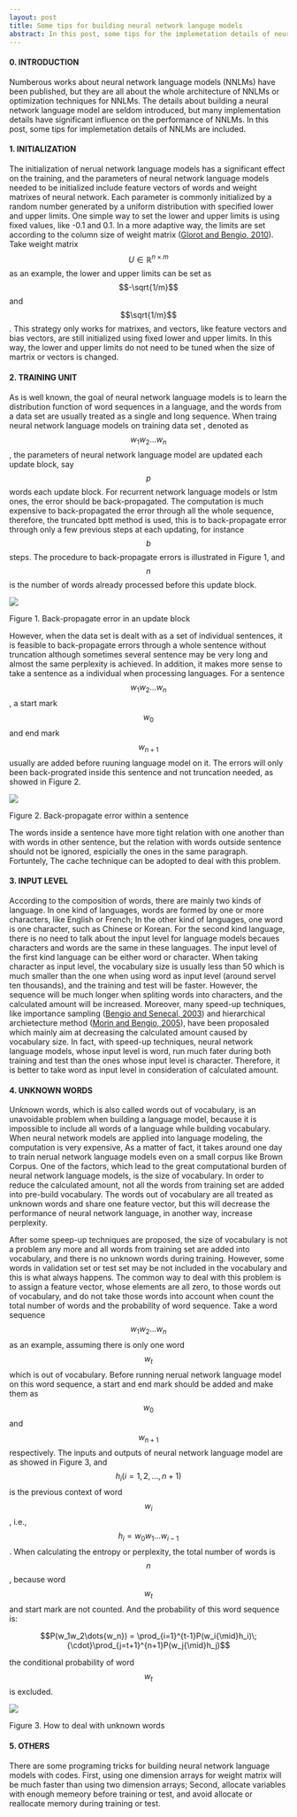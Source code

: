 ```yaml
---
layout: post
title: Some tips for building neural network languge models
abstract: In this post, some tips for the implemetation details of neural network language models will be summarized, including initializing neural network language models, treating data set as a long sequence or multible sentences, taking word or character as input level, and dealing with words out of vocabulary.
---
```


#### 0. INTRODUCTION
Numberous works about neural network language models (NNLMs) have been published, but they are all about the whole architecture of NNLMs or optimization techniques for NNLMs. The details about building a neural network language model are seldom introduced, but many implementation details have significant influence on the performance of NNLMs. In this post, some tips for implemetation details of NNLMs are included.

#### 1. INITIALIZATION
The initialization of nerual network language models has a significant effect on the training, and the parameters of neural network language models needed to be initialized include feature vectors of words and weight matrixes of neural network. Each parameter is commonly initialized by a random number generated by a uniform distribution with specified lower and upper limits. One simple way to set the lower and upper limits is using fixed values, like -0.1 and 0.1. In a more adaptive way, the limits are set according to the column size of weight matrix ([Glorot and Bengio, 2010](http://proceedings.mlr.press/v9/glorot10a/glorot10a.pdf)). Take weight matrix $$U\in\mathbb{R}^{n\times{m}}$$ as an example, the lower and upper limits can be set as $$-\sqrt{1/m}$$ and $$\sqrt{1/m}$$. This strategy only works for matrixes, and vectors, like feature vectors and bias vectors, are still initialized using fixed lower and upper limits. In this way, the lower and upper limits do not need to be tuned when the size of martrix or vectors is changed.

#### 2. TRAINING UNIT
As is well known, the goal of neural network language models is to learn the distribution function of word sequences in a language, and the words from a data set are usually treated as a single and long sequence. When traing neural network language models on training data set , denoted as $$w_1w_2{\dots}w_n$$, the parameters of neural network language model are updated each update block, say $$p$$ words each update block. For recurrent network language models or lstm ones, the error should be back-propagated. The computation is much expensive to back-propagated the error through all the whole sequence, therefore, the truncated bptt method is used, this is to back-propagate error through only a few previous steps at each updating, for instance $$b$$ steps. The procedure to back-propagate errors is illustrated in Figure 1, and $$n$$ is the number of words already processed before this update block. 

<div class="thumbnail">
    <img src="/images/tips/updateblock.png">
    <div class="caption">
        <p class="text-center">Figure 1. Back-propagate error in an update block</p>
    </div>
</div>

However, when the data set is dealt with as a set of individual sentences, it is feasible to back-propagate errors through a whole sentence without truncation although sometimes several sentence may be very long and almost the same perplexity is achieved. In addition, it makes more sense to take a sentence as a individual when processing languages. For a sentence $$w_1w_2\dots{w_n}$$, a start mark $$w_0$$ and end mark $$w_{n+1}$$ usually are added before ruuning language model on it. The errors will only been back-prograted inside this sentence and not truncation needed, as showed in Figure 2.

<div class="thumbnail">
    <img src="/images/tips/sentence.png">
    <div class="caption">
        <p class="text-center">Figure 2. Back-propagate error within a sentence</p>
    </div>
</div>

The words inside a sentence have more tight relation with one another than with words in other sentence, but the relation with words outside sentence should not be ignored, espicially the ones in the same paragraph. Fortuntely, The cache technique can be adopted to deal with this problem.

#### 3. INPUT LEVEL
According to the composition of words, there are mainly two kinds of language. In one kind of languages, words are formed by one or more characters, like English or French; In the other kind of languages, one word is one character, such as Chinese or Korean. For the second kind language, there is no need to talk about the input level for language models becaues characters and words are the same in these languages. The input level of the first kind language can be either word or character. When taking character as input level, the vocabulary size is usually less than 50 which is much smaller than the one when using word as input level (around servel ten thousands), and the training and test will be faster. However, the sequence will be much longer when spliting words into characters, and the calculated amount will be increased. Moreover, many speed-up techniques, like importance sampling ([Bengio and Senecal, 2003](http://www.iro.umontreal.ca/~lisa/bib/pub_subject/language/pointeurs/submit_aistats2003.pdf)) and hierarchical archietecture method ([Morin and Bengio, 2005](http://www.gatsby.ucl.ac.uk/aistats/fullpapers/208.pdf)), have been proposaled which mainly aim at decreasing the calculated amount caused by vocabulary size. In fact, with speed-up techniques, neural network language models, whose input level is word, run much fater during both training and test than the ones whose input level is character. Therefore, it is better to take word as input level in consideration of calculated amount.

#### 4. UNKNOWN WORDS
Unknown words, which is also called words out of vocabulary, is an unavoidable problem when building a language model, because it is impossible to  include all words of a language while building vocabulary. When neural network models are applied into language modeling, the computation is very expensive, As a matter of fact, it takes around one day to train nerual network language models even on a small corpus like Brown Corpus. One of the factors, which lead to the great computational burden of neural network language models, is the size of vocabulary. In order to reduce the calculated amount, not all the words from training set are added into pre-build vocabulary. The words out of vocabulary are all treated as unknown words and share one feature vector, but this will decrease the performance of neural network language, in another way, increase perplexity.

After some speep-up techniques are proposed, the size of vocabulary is not a problem any more and all words from training set are added into vocabulary, and there is no unknown words during training. However, some words in validation set or test set may be not included in the vocabulary and this is what always happens. The common way to deal with this problem is to assign a feature vector, whose elements are all zero, to those words out of vocabulary, and do not take those words into account when count the total number of words and the probability of word sequence. Take a word sequence $$w_1w_2\dots{w_n}$$ as an example, assuming there is only one word $$w_t$$ which is out of vocabulary. Before running nerual network language model on this word sequence, a start and end mark should be added and make them as $$w_0$$ and $$w_{n+1}$$ respectively. The inputs and outputs of neural network language model are as showed in Figure 3, and $$h_i (i=1, 2, \dots, n+1)$$ is the previous context of word $$w_i$$, i.e., $$h_i = w_0w_1\dots{w_{i-1}}$$. When calculating the entropy or perplexity, the total number of words is $$n$$, because word $$w_t$$ and start mark are not counted. And the probability of this word sequence is:

$$P(w_1w_2\dots{w_n}) = \prod_{i=1}^{t-1}P(w_i{\mid}h_i)\;{\cdot}\prod_{j=t+1}^{n+1}P(w_j{\mid}h_j)$$

the conditional probability of word $$w_t$$ is excluded.

<div class="thumbnail">
    <img src="/images/tips/unknownword.png">
    <div class="caption">
        <p class="text-center">Figure 3. How to deal with unknown words</p>
    </div>
</div>

#### 5. OTHERS
There are some programing tricks for building neural network language models with codes. First, using one dimension arrays for weight matrix will be much faster than using two dimension arrays; Second, allocate variables with enough memeory before training or test, and avoid allocate or reallocate memory during training or test.